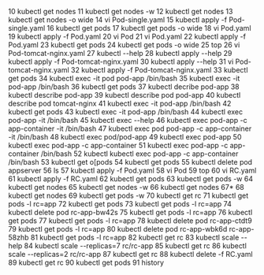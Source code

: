 
   10  kubectl get nodes
   11  kubectl get nodes -w
   12  kubectl get nodes
   13  kubectl get nodes -o wide
   14  vi Pod-single.yaml
   15  kubectl apply -f Pod-single.yaml
   16  kubectl get pods
   17  kubectl get pods -o wide
   18  vi Pod.yaml
   19  kubectl apply -f Pod.yaml
   20  vi Pod
   21  vi Pod.yaml
   22  kubectl apply -f Pod.yaml
   23  kubectl get pods
   24  kubectl get pods -o wide
   25  top
   26  vi Pod-tomcat-nginx.yaml
   27  kubectl --help
   28  kubectl apply --help
   29  kubectl apply -f Pod-tomcat-nginx.yaml
   30  kubectl apply --help
   31  vi Pod-tomcat-nginx.yaml
   32  kubectl apply -f Pod-tomcat-nginx.yaml
   33  kubectl get pods
   34  kubectl exec -it pod pod-app /bin/bash
   35  kubectl exec -it  pod-app /bin/bash
   36  kubectl get pods
   37  kubectl decribe pod-app
   38  kubectl describe pod-app
   39  kubectl describe pod pod-app
   40  kubectl describe pod tomcat-nginx
   41  kubectl exec -it pod-app /bin/bash
   42  kubectl get pods
   43  kubectl exec -it pod-app /bin/bash
   44  kubectl exec pod-app -it /bin/bash
   45  kubectl exec --help
   46  kubectl exec pod-app -c app-container  -it /bin/bash
   47  kubectl exec pod pod-app -c app-container  -it /bin/bash
   48  kubectl exec pod/pod-app
   49  kubectl exec pod-app
   50  kubectl exec pod-app -c app-container
   51  kubectl exec pod-app -c app-container /bin/bash
   52  kubectl kubectl exec pod-app -c app-container /bin/bash
   53  kubectl get o[pods
   54  kubectl get pods
   55  kubectl delete pod appserver
   56  ls
   57  kubectl apply -f Pod.yaml
   58  vi Pod
   59  top
   60  vi RC.yaml
   61  kubectl apply -f RC.yaml
   62  kubectl get pods
   63  kubectl get pods -w
   64  kubectl get nodes
   65  kubectl get nodes -w
   66  kubectl get nodes
   67*
   68  kubectl get nodes
   69  kubectl get pods -w
   70  kubectl get rc
   71  kubectl get pods -l rc=app
   72  kubectl get pods
   73  kubectl get pods -l rc=app
   74  kubectl delete pod rc-app-bw42s
   75  kubectl get pods -l rc=app
   76  kubectl get pods
   77  kubectl get pods -l rc=app
   78  kubectl delete pod rc-app-ctdt9
   79  kubectl get pods -l rc=app
   80  kubectl delete pod rc-app-wbk6d rc-app-58zhb
   81  kubectl get pods -l rc=app
   82  kubectl get rc
   83  kubectl scale --help
   84  kubectl scale --replicas=7 rc/rc-app
   85  kubectl get rc
   86  kubectl scale --replicas=2 rc/rc-app
   87  kubectl get rc
   88  kubectl delete -f RC.yaml
   89  kubectl get rc
   90  kubectl get pods
   91  history
